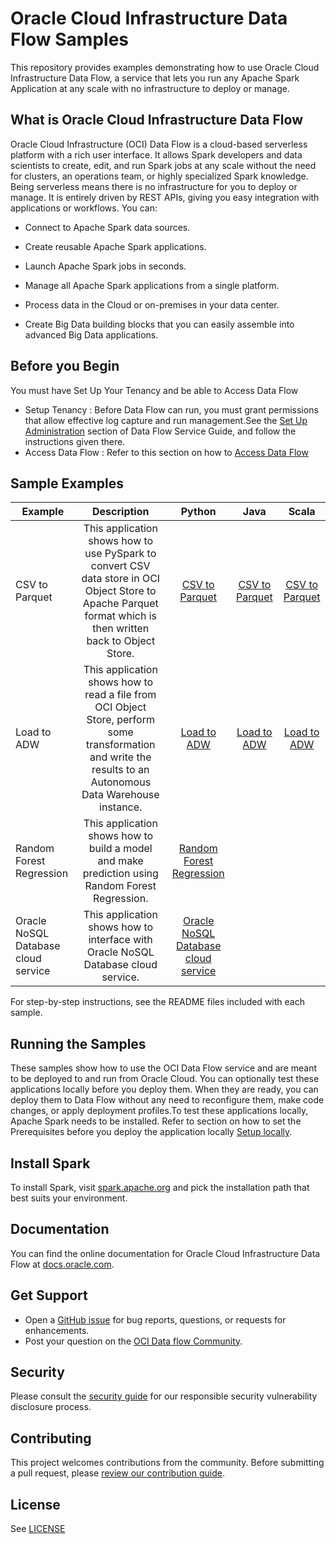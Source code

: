 # Oracle Cloud Infrastructure Data Flow Samples

This repository provides examples demonstrating how to use Oracle Cloud Infrastructure Data Flow, a service that lets you run any Apache Spark Application  at any scale with no infrastructure to deploy or manage.

## What is Oracle Cloud Infrastructure Data Flow

Oracle Cloud Infrastructure (OCI) Data Flow is a cloud-based serverless platform with a rich user interface. It allows Spark developers and data scientists to create, edit, and run Spark jobs at any scale without the need for clusters, an operations team, or highly specialized Spark knowledge. Being serverless means there is no infrastructure for you to deploy or manage. It is entirely driven by REST APIs, giving you easy integration with applications or workflows. You can:

* Connect to Apache Spark data sources.

* Create reusable Apache Spark applications.

* Launch Apache Spark jobs in seconds.

* Manage all Apache Spark applications from a single platform.

* Process data in the Cloud or on-premises in your data center.

* Create Big Data building blocks that you can easily assemble into advanced Big Data applications.

## Before you Begin

You must have Set Up Your Tenancy and be able to Access Data Flow

* Setup Tenancy : Before Data Flow can run, you must grant permissions that allow effective log capture and run management.See the [Set Up Administration](https://docs.oracle.com/iaas/data-flow/using/dfs_getting_started.htm#set_up_admin) section of Data Flow Service Guide, and follow the instructions given there.  
* Access Data Flow : Refer to this section on how to [Access Data Flow](https://docs.oracle.com/en-us/iaas/data-flow/data-flow-tutorial/getting-started/dfs_tut_get_started.htm#access_ui)

## Sample Examples

| Example            | Description | Python | Java | Scala |
|--------------------|:-----------:|:------:|:----:|:-----:|
| CSV to Parquet  |This application shows how to use PySpark to convert CSV data store in OCI Object Store to Apache Parquet format which is then written back to Object Store.     |[CSV to Parquet](./python/csv_to_parquet)| [CSV to Parquet](./java/csv_to_parquet)| [CSV to Parquet](./scala/csv_to_parquet)|
| Load to ADW     |This application shows how to read a file from OCI Object Store, perform some transformation and write the results to an Autonomous Data Warehouse instance.           |[Load to ADW](./python/loadadw)| [Load to ADW](./java/loadadw)|[Load to ADW](./scala/loadadw)|
| Random Forest Regression       |This application shows how to build a model and make prediction using Random Forest Regression.                                                             |[Random Forest Regression](./python/random_forest_regression)|
| Oracle NoSQL Database cloud service       |This application shows how to interface with Oracle NoSQL Database cloud service.                                                             |[Oracle NoSQL Database cloud service](./python/oracle_nosql)|

For step-by-step instructions, see the README files included with each sample.

## Running the Samples

These samples show how to use the OCI Data Flow service and are meant to be deployed to and run from Oracle Cloud. You can optionally test these applications locally before you deploy them.  When they are ready, you can deploy them to Data Flow without any need to reconfigure them, make code changes, or apply deployment profiles.To test these applications locally, Apache Spark needs to be installed. Refer to section on how to set the Prerequisites before you deploy the application locally [Setup locally](https://docs.oracle.com/en-us/iaas/data-flow/data-flow-tutorial/develop-apps-locally/front.htm).

## Install Spark

To install Spark, visit [spark.apache.org](https://spark.apache.org/docs/latest/api/python/getting_started/index.html)
and pick the installation path that best suits your environment.

## Documentation

You can find the online documentation for Oracle Cloud Infrastructure Data Flow at [docs.oracle.com](https://docs.oracle.com/en-us/iaas/data-flow/using/dfs_getting_started.htm).

## Get Support

* Open a [GitHub issue](https://github.com/oracle/oracle-dataflow-samples/issues) for bug reports, questions, or requests for enhancements.
* Post your question on the [OCI Data flow Community](https://community.oracle.com/community/groundbreakers/database/nosql_database).

## Security

Please consult the [security guide](./SECURITY.md) for our responsible security
vulnerability disclosure process.

## Contributing

This project welcomes contributions from the community. Before submitting a pull
request, please [review our contribution guide](./CONTRIBUTING.md).

## License

See [LICENSE](./LICENSE.txt)


